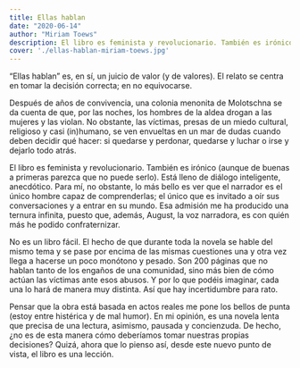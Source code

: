 ```yaml
---
title: Ellas hablan
date: "2020-06-14"
author: "Miriam Toews"
description: El libro es feminista y revolucionario. También es irónico (aunque de buenas a primeras parezca que no puede serlo). Está lleno de diálogo inteligente, anecdótico. Para mí, no obstante, lo más bello es ver que el narrador es el único hombre capaz de comprenderlas
cover: './ellas-hablan-miriam-toews.jpg'
---
```


“Ellas hablan” es, en sí, un juicio de valor (y de valores). El relato se centra en tomar la decisión correcta; en no equivocarse.

Después de años de convivencia, una colonia menonita de Molotschna se da cuenta de que, por las noches, los hombres de la aldea drogan a las mujeres y las violan. No obstante, las víctimas, presas de un miedo cultural, religioso y casi (in)humano, se ven envueltas en un mar de dudas cuando deben decidir qué hacer: si quedarse y perdonar, quedarse y luchar o irse y dejarlo todo atrás.

El libro es feminista y revolucionario. También es irónico (aunque de buenas a primeras parezca que no puede serlo). Está lleno de diálogo inteligente, anecdótico. Para mí, no obstante, lo más bello es ver que el narrador es el único hombre capaz de comprenderlas; el único que es invitado a oír sus conversaciones y a entrar en su mundo. Esa admisión me ha producido una ternura infinita, puesto que, además, August, la voz narradora, es con quién más he podido confraternizar.

No es un libro fácil. El hecho de que durante toda la novela se hable del mismo tema y se pase por encima de las mismas cuestiones una y otra vez llega a hacerse un poco monótono y pesado. Son 200 páginas que no hablan tanto de los engaños de una comunidad, sino más bien de cómo actúan las víctimas ante esos abusos. Y por lo que podéis imaginar, cada una lo hará de manera muy distinta. Así que hay incertidumbre para rato.

Pensar que la obra está basada en actos reales me pone los bellos de punta (estoy entre histérica y de mal humor).
En mi opinión, es una novela lenta que precisa de una lectura, asimismo, pausada y concienzuda. De hecho, ¿no es de esta manera cómo deberíamos tomar nuestras propias decisiones?
Quizá, ahora que lo pienso así, desde este nuevo punto de vista, el libro es una lección.
